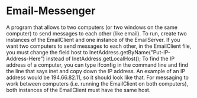 # Email-Messenger
A program that allows to two computers (or two windows on the same computer) to send messages to each other (like email). 
To run, create two instances of the EmailClient and one instance of the EmailServer. If you want two computers to send messages to each other, in the EmailClient file, you must change the field host to InetAddress.getByName("Put-IP-Address-Here") instead of InetAddress.getLocalHost(); To find the IP address of a computer, you can type ifconfig in the command line and find the line that says inet and copy down the IP address. An example of an IP address would be 194.66.82.11, so it should look like that. For messaging to work between computers (i.e. running the EmailClient on both computers), both instances of the EmailClient must have the same host.
